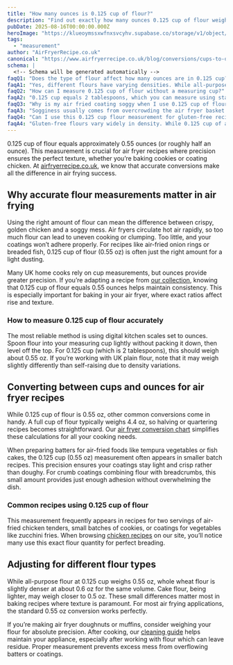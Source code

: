 ```yaml
---
title: "How many ounces is 0.125 cup of flour?"
description: "Find out exactly how many ounces 0.125 cup of flour weighs for perfect air fryer baking every time."
pubDate: 2025-08-16T00:00:00.000Z
heroImage: "https://klueoymssxwfnxsvcyhv.supabase.co/storage/v1/object/public/Shmucket/how-many-ounces-is-0-125-cup-of-flour.webp"
tags:
  - "measurement"
author: "AirFryerRecipe.co.uk"
canonical: "https://www.airfryerrecipe.co.uk/blog/conversions/cups-to-ounces/how-many-ounces-is-0-125-cup-of-flour"
schema: |
  <!-- Schema will be generated automatically -->
faqQ1: "Does the type of flour affect how many ounces are in 0.125 cup?"
faqA1: "Yes, different flours have varying densities. While all-purpose flour weighs about 0.55 oz per 0.125 cup, whole wheat flour is slightly heavier at 0.6 oz, and cake flour lighter at 0.5 oz. For most air frying applications, the standard all-purpose conversion works well."
faqQ2: "How can I measure 0.125 cup of flour without a measuring cup?"
faqA2: "0.125 cup equals 2 tablespoons, which you can measure using standard spoons. For greater accuracy, use digital scales set to ounces - you’re aiming for 0.55 oz. Spoon the flour lightly into your measuring tool without packing it down for consistent results."
faqQ3: "Why is my air fried coating soggy when I use 0.125 cup of flour?"
faqA3: "Sogginess usually comes from overcrowding the air fryer basket or not preheating properly, not necessarily the flour amount. Ensure you’re shaking off excess flour after coating, and cook in single layers. The 0.55 oz measurement should provide just enough coating without causing sogginess."
faqQ4: "Can I use this 0.125 cup flour measurement for gluten-free recipes?"
faqA4: "Gluten-free flours vary widely in density. While 0.125 cup of all-purpose gluten-free blend may weigh similarly to regular flour (around 0.55 oz), almond flour weighs about 0.45 oz. Always check packaging for weight conversions or use scales for gluten-free baking in your air fryer."
---
```

<p>0.125 cup of flour equals approximately 0.55 ounces (or roughly half an ounce). This measurement is crucial for air fryer recipes where precision ensures the perfect texture, whether you’re baking cookies or coating chicken. At <a href=https://www.airfryerrecipe.co.uk/>airfryerrecipe.co.uk</a>, we know that accurate conversions make all the difference in air frying success.</p>  

<h2>Why accurate flour measurements matter in air frying</h2>  
<p>Using the right amount of flour can mean the difference between crispy, golden chicken and a soggy mess. Air fryers circulate hot air rapidly, so too much flour can lead to uneven cooking or clumping. Too little, and your coatings won’t adhere properly. For recipes like air-fried onion rings or breaded fish, 0.125 cup of flour (0.55 oz) is often just the right amount for a light dusting.</p>  

<p>Many UK home cooks rely on cup measurements, but ounces provide greater precision. If you’re adapting a recipe from <a href=https://www.airfryerrecipe.co.uk/recipes>our collection</a>, knowing that 0.125 cup of flour equals 0.55 ounces helps maintain consistency. This is especially important for baking in your air fryer, where exact ratios affect rise and texture.</p>  

<h3>How to measure 0.125 cup of flour accurately</h3>  
<p>The most reliable method is using digital kitchen scales set to ounces. Spoon flour into your measuring cup lightly without packing it down, then level off the top. For 0.125 cup (which is 2 tablespoons), this should weigh about 0.55 oz. If you’re working with UK plain flour, note that it may weigh slightly differently than self-raising due to density variations.</p>  

<h2>Converting between cups and ounces for air fryer recipes</h2>  
<p>While 0.125 cup of flour is 0.55 oz, other common conversions come in handy. A full cup of flour typically weighs 4.4 oz, so halving or quartering recipes becomes straightforward. Our <a href=https://www.airfryerrecipe.co.uk/air-fryer-conversion-chart>air fryer conversion chart</a> simplifies these calculations for all your cooking needs.</p>  

<p>When preparing batters for air-fried foods like tempura vegetables or fish cakes, the 0.125 cup (0.55 oz) measurement often appears in smaller batch recipes. This precision ensures your coatings stay light and crisp rather than doughy. For crumb coatings combining flour with breadcrumbs, this small amount provides just enough adhesion without overwhelming the dish.</p>  

<h3>Common recipes using 0.125 cup of flour</h3>  
<p>This measurement frequently appears in recipes for two servings of air-fried chicken tenders, small batches of cookies, or coatings for vegetables like zucchini fries. When browsing <a href=https://www.airfryerrecipe.co.uk/recipe-category/chicken>chicken recipes</a> on our site, you’ll notice many use this exact flour quantity for perfect breading.</p>  

<h2>Adjusting for different flour types</h2>  
<p>While all-purpose flour at 0.125 cup weighs 0.55 oz, whole wheat flour is slightly denser at about 0.6 oz for the same volume. Cake flour, being lighter, may weigh closer to 0.5 oz. These small differences matter most in baking recipes where texture is paramount. For most air frying applications, the standard 0.55 oz conversion works perfectly.</p>  

<p>If you’re making air fryer doughnuts or muffins, consider weighing your flour for absolute precision. After cooking, our <a href=https://www.airfryerrecipe.co.uk/air-fryer-cleaner>cleaning guide</a> helps maintain your appliance, especially after working with flour which can leave residue. Proper measurement prevents excess mess from overflowing batters or coatings.</p>
